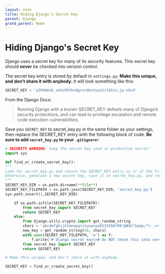 ```yaml
---
layout: note
title: Hiding Django's Secret Key
parent: Django
grand_parent: Home
---
```


# Hiding Django's Secret Key

Django uses a secret key for many of its security features. This secret key should **_never_** be checked into version control.

The secret key entry is stored by default in `settings.py`: **Make this unique, and don't share it with anybody.** It will look something like this:

```py
SECRET_KEY = 'y2k94mib_ve%c9hth=9grurdontuse1(t&his;jy-xkcd'
```

From the Django Docs:

> Running Django with a known SECRET_KEY defeats many of Django’s security protections, and can lead to privilege escalation and remote code execution vulnerabilities.

Save you `SECRET_KEY` to secret_key.py in the same folder as your settings, then replace the SECRET_KEY entry with the following block of code. **Be sure to add `secret_key.py` to your `.gitignore!`**

```py
# SECURITY WARNING: keep the secret key used in production secret!
import sys

def find_or_create_secret_key():
"""
Look for secret_key.py and return the SECRET_KEY entry in it if the file exists.
Otherwise, generate a new secret key, save it in secret_key.py, and return the key.
"""
SECRET_KEY_DIR = os.path.dirname(**file**)
SECRET_KEY_FILEPATH = os.path.join(SECRET_KEY_DIR, 'secret_key.py')
sys.path.insert(1,SECRET_KEY_DIR)

    if os.path.isfile(SECRET_KEY_FILEPATH):
        from secret_key import SECRET_KEY
        return SECRET_KEY
    else:
        from django.utils.crypto import get_random_string
        chars = 'abcdefghijklmnopqrstuvwxyz0123456789!@#$%^&amp;*(-_=+)'
        new_key = get_random_string(50, chars)
        with open(SECRET_KEY_FILEPATH, 'w') as f:
            f.write("# Django secret key\n# Do NOT check this into version control.\n\nSECRET_KEY = '%s'\n" % new_key)
        from secret_key import SECRET_KEY
        return SECRET_KEY

# Make this unique, and don't share it with anybody.

SECRET_KEY = find_or_create_secret_key()
```
